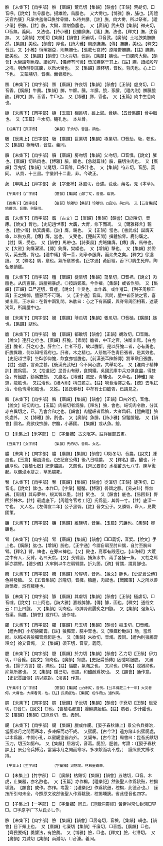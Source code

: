 <!-- { "loadSidebar": true } -->
膴	【未集下】【肉字部】	膴	【唐韻】荒烏切【集韻】【韻會】【正韻】荒胡切，□音呼。【說文】無骨腊也。揚雄說，鳥腊也。　又大臠也。【博雅】膴，脯也。【周禮天官內饔】凡掌共羞脩□膴胖骨鱐，以待共膳。【註】膴，肉大臠，所以祭者。【禮少儀】祭膴。【註】膴，大臠，謂刳魚腹也。　又【廣韻】武夫切【集韻】微夫切，□音無。義同。　又法也。【詩小雅】民雖靡膴。【箋】膴，法也。【釋文】膴，沈音無。　又【廣韻】方矩切【集韻】【韻會】罔甫切，□音武。【廣韻】土地腴美膴膴然。【集韻】美也。【韻會】厚也。【詩大雅】周原膴膴。【傳】膴膴，美也。【釋文】音武。又【小雅】瑣瑣姻亞，則無膴仕。【張載七哀詩】原陵鬱膴膴。【註】膴膴，肥美也。　又【集韻】【韻會】□火羽切，音詡。【集韻】脯也。一曰腂肉大臠。【韻會】大臠謂刳魚腹。讀如哻。【儀禮有司徹】皆加膴祭于其上。【註】膴，讀如殷哻之哻。刳魚時割其腹，以爲大臠也。　又【集韻】謨杯切，音枚。背肉也。心上口下也。　又蒙脯切，音橅。無骨腊也。

膷	【未集下】【肉字部】	膷	【廣韻】許良切【集韻】【韻會】【正韻】虛良切，□音香。【廣韻】牛羹。【集韻】膷，牛臛。臐，羊臛。膮，豕臛。【禮內則】膷臐膮醢。【釋文】膷，音香，牛□也。　又【博雅】膷，香也。　又【玉篇】肉中生息肉也。

膸	【未集下】【肉字部】	膸	【玉篇】相觜切，雖上聲。骨膸。【五音集韻】骨中脂也。　又【玉篇】羊水切。膸孔也。　本从骨。

	【戌集下】【頁字部】		【集韻】子余切，音苴。頷也。

昅	【辰集上】【日字部】	昅	【廣韻】巨業切【集韻】極業切，□音劫。昅，乾也。　又【集韻】極曄切，音笈。義同。

膹	【未集下】【肉字部】	膹	【唐韻】房吻切【集韻】父吻切，□音憤。【說文】膗也。【廣韻】切熟肉也。【博雅】膹，臛也。【急就篇註】膹，麤切生肉也。　又【廣韻】浮鬼切【集韻】父尾切，□音陫。□多汁也。　又【集韻】符非切，音肥。義同。　从賁，十三畫。字彙附十二畫，非。今改正。

荗	【申集上】【艸字部】	荗	【字彙補】牀直切，音述。莪荗，藥名，見《本草》。

	【午集中】【疒字部】		【廣韻】【集韻】□郎丁切，音靈。瘦貌。

	【酉集下】【酉字部】		【廣韻】陟離切【集韻】珍離切，□音知。與□同。　又【五音集韻】他禮切，音體。與醍同。

膺	【未集下】【肉字部】	膺	〔古文〕□【唐韻】【集韻】【韻會】□於陵切，音應。【說文】胷也。【史記趙世家】大膺，大胷，修下而馮。　又【爾雅釋言】親也。【禮少儀】執箕膺擖。【註】膺，親也。　又【正韻】當也。【書武成】誕膺天命，以撫方夏。【傳】膺，當也。　又受也。【楚辭天問】撰體協脅。鹿何膺之。【註】膺，受也。　又【韻會】馬帶也。【詩秦風】虎韔鏤膺。【傳】膺，馬帶也。又【大雅】鉤膺濯濯。【傳】鉤膺，樊纓也。　又【增韻】擊也。　又【集韻】於證切，英去聲。胷也。【禮中庸】得一善，則拳拳服膺，而弗失之矣。【釋文】徐邈讀。　又【釋名】膺，壅也。氣所壅塞也。【正字通】黃庭經，舌下□膺生死岸。陶弘景讀壅。

膻	【未集下】【肉字部】	膻	【唐韻】徒旱切【集韻】蕩旱切，□音袒。【說文】肉膻也。从肉亶聲。詩膻裼暴虎。◎按詩鄭風，今作襢。【集韻】或省作胆。　又【集韻】【正韻】□尸連切，音羶。【說文】羊臭也。本作羴。或作羶□。【列子周穆王篇】王之嬪御，膻惡而不可親。　又【正字通】音誕。素問，膻中者臣使之官，喜樂出焉。王冰曰：在胷中兩乳閒。朱肱曰：心之下有鬲膜，與脊脅周回相著，遮蔽濁氣，所謂膻中也。

膼	【未集下】【肉字部】	膼	【廣韻】陟瓜切【集韻】張瓜切，□音檛。【廣韻】膇也。【集韻】腿也。

膽	【未集下】【肉字部】	膽	【唐韻】都敢切【韻會】【正韻】覩敢切，□音黵。【說文】連肝之府也。【廣韻】肝膽。【素問】膽者，中正之官，決斷出焉。【白虎通】膽者，肝之府也。肝主仁，仁者不忍，故以膽斷。是以肝膽二者，必有勇也。肝膽異趣，何以知相爲府也。肝者，木之精也。人怒無不色靑目張者，是其效也。【史記越世家】坐臥卽仰膽，飮食亦嘗膽也。【前漢張耳陳餘傳】將軍瞋目張膽。【註】張膽，言勇之甚。【後漢光武紀】今不同心膽，共舉功名。　又【淮南子精神訓】膽爲雲。　又【拾遺記】昆吾山有獸，食銅鐵。吳國武庫中兵刃俱食盡，得雙兔，有鐵膽，鑄爲雙劒。　又蟲名。【博雅】膽蛇，靑蠵也。　又草名。【博雅】陵遊，龍膽也。　又拭治也。【禮內則】桃曰膽之。【註】啖食治擇之名。【疏】去毛拭治，令色靑滑如膽也。　又姓。【呂氏春秋】中牟有士曰膽胥，已請見之。

膾	【未集下】【肉字部】	膾	【唐韻】【集韻】【韻會】【正韻】□古外切，音儈。【說文】細切肉也。【玉篇】肉細切者爲膾。【釋名】膾，會也。細切肉令散，分其赤白異切之，已，乃會合和之也。【韻會】肉腥細者爲膾，大者爲軒。【禮曲禮】膾炙處外。　又【博雅】膾，割也。　又【廣韻】魚膾。【詩小雅】炰龞膾鯉。　又【韻會】國名。堯欲伐宗膾。宗膾，小蕃國。　【集韻】或从魚。鱠。

□	【未集上】【米字部】	□	【字彙補】古文眠字。註詳目部五畫。

	【丑集下】【女字部】		【集韻】先的切，音錫。女名。

膿	【未集下】【肉字部】	膿	【廣韻】【集韻】【韻會】□奴冬切，音農。【說文】腫血也。【玉篇】癰疽潰也。【史記倉公傳】後八日嘔膿。　又【釋名】膿，醲也，汁醲厚也。【曹植七啟】肥豢膿肌。　又爛也。【齊民要術】水稻苗長七八寸，陳草復起。以鐮浸水芟之，草悉膿死。

臀	【未集下】【肉字部】	臀	【廣韻】【集韻】【韻會】徒渾切【正韻】徒孫切，□音屯。【說文】髀也。本作□。【字彙】腿靨。【博雅】臀謂之脽。【易夬卦】臀無膚。【周語】其母夢神，規其臀以墨。【註】尻也。　又【韻會】底也。【易困卦】臀困於株木。【註】最處底下。【周禮冬官考工記】氏爲量，其臀一寸。【註】底深一寸也。　又人名。【左傳宣二年】公子黑臀。【註】晉文公子。又勝臀，齊人，見戰國策。

臁	【未集下】【肉字部】	臁	【集韻】離鹽切，音廉。【玉篇】穴臁也。【集韻】脛臁也。

臂	【未集下】【肉字部】	臂	【唐韻】【集韻】【韻會】□□義切，音嬖。【說文】手上也。【廣韻】肱也。【增韻】腕也。【正字通】今謂自肩至肘曰臑，自肘至腕曰臂。【釋名】臂，裨也，在旁曰裨也。【又】殿也，高厚有殿遌也。【山海經】大荒之中有人，反臂，名曰天虞。【又】長臂國，捕魚水中，兩手各操一魚。　又牲之肩脚亦謂臂。【禮少儀】大牢則以牛左肩臂臑，折九箇。【疏】臂臑，謂肩腳也。

臃	【未集下】【肉字部】	臃	【集韻】於容切，音邕。【說文】腫也。【史記倉公傳】色將發臃。　又【五音集韻】於隴切，音擁。臃腫，肉起也。【戰國策】人之所以善扁鵲者，爲有臃腫也。

臄	【未集下】【肉字部】	臄	【廣韻】其虐切【集韻】【韻會】【正韻】極虐切，□音噱。【說文】口上阿也。【詩大雅】嘉殽脾臄。【傳】臄，函也。【釋文】通俗文云：口上曰臄。　又【集韻】切肉也。取脾腎寘腸炙之曰臄。　又【集韻】强魚切，音渠。鳥腊。【韻會】或作□。通作噱。

臅	【未集下】【肉字部】	臅	【廣韻】尺玉切【集韻】【韻會】樞玉切，□音觸。【禮內則】小切狼臅膏。【註】狼臅膏，臆中膏也。又【糗餌粉酏註】酏，當爲餰。以稻米與狼臅膏爲餰是也。　又【集韻】朱欲切，音燭。義同。【禮內則狼臅膏釋文】徐又音燭。　又【集韻】須玉切，音粟。義同。

臆	【未集下】【肉字部】	臆	【廣韻】於力切【集韻】【韻會】乙力切【正韻】伊力切，□音億。【說文】胷肉也。【廣韻】胷臆。【史記扁鵲傳】因噓唏服臆。　又滿也。【揚子方言】臆，滿也。【註】愊臆，氣滿之也。　又抑也。【釋名】臆猶抑也。抑氣所塞也。　又【集韻】隱己切，音譩。和醴酏爲飮也。　又【韻會】通作意。【史記賈誼傳】請以臆對。【漢書】作意。

	【午集中】【疒字部】		【廣韻】【集韻】□力制切，音例。【公羊傳莊二十一年】大災者何，大瘠也。大瘠者何，也。【註】民疾疫也。【集韻】或作癘□。通作厲。

臇	【未集下】【肉字部】	臇	【唐韻】子沇切【集韻】【韻會】子兗切【正韻】徂兗切，□音□。【說文】□也。【曹植名都篇】膾鯉臇胎鰕。【註】臇者，少汁臛也。　又【廣韻】【集韻】□遵爲切，音。義同。

臈	【未集下】【肉字部】	臈	【集韻】臘或作臈。【晏子春秋諫上】景公令兵摶治，當臈冰月之閒而寒冰，多凍餒而功不成。　又蜜臈。【古今注】遠方諸山出蜜臈處，以木爲器，中開小孔，以蜜臈塗器內外。　又臈布。【古今注】周書曰：昆吾氏獻切玉刀，切玉如臈布。　又【集韻】居曷切，音葛。臈胆，肥貌。考證：〔【晏子春秋諫上】景公令兵搏治，當臈冰月之閒而寒冰，多凍餒而功不成。〕　謹照原文搏改摶。 

	【午集上】【生字部】		【字彙補】與甥同。見石墨鐫華。

□	【未集上】【竹字部】	□	【廣韻】枯鎋切【集韻】【韻會】五瞎切，□音。木虎，止樂器，亦名敔也。　又【玉篇】亦作楬。【禮樂記】然後聖人作爲鞉鼓，椌揭壎篪。　【韻會】或作。亦作。考證：〔【禮樂記】作爲鞉鼓，椌楬，此德音也。〕　謹按所引句未全，今照原文改然後聖人作爲鞉鼓，椌揭壎篪。省此德音也四字。 

□	【子集上】【一字部】	□	【字彙補】同丘。【道藏洞靈經】黃帝得常仙封鴻□容□。□字原字广下从氏彡乚作。

臉	【未集下】【肉字部】	臉	【集韻】【韻會】□居奄切，音檢。【集韻】頰也。【韻會】目下頰上也。　又【廣韻】七廉切【集韻】千廉切，□音韱。【廣韻】□也。【齊民要術】羹臛法，有臉羹。　又【博雅】臉，□也。【釋文】臉，七潛切。　又【廣韻】力減切【集韻】兩減切，□音溓。義同。

